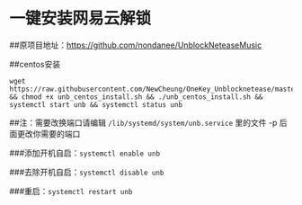 # 一键安装网易云解锁
##原项目地址：https://github.com/nondanee/UnblockNeteaseMusic

##centos安装
```
wget https://raw.githubusercontent.com/NewCheung/OneKey_Unblocknetease/master/unb_centos_install.sh && chmod +x unb_centos_install.sh && ./unb_centos_install.sh && systemctl start unb && systemctl status unb
```
##注：需要改换端口请编辑 ```/lib/systemd/system/unb.service``` 里的文件 -p 后面更改你需要的端口

###添加开机自启：```systemctl enable unb ```

###去除开机自启：```systemctl disable unb```

###重启：```systemctl restart unb```
